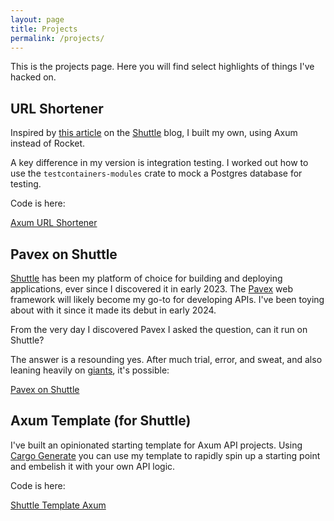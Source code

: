 ```yaml
---
layout: page
title: Projects
permalink: /projects/
---
```


This is the projects page. Here you will find select highlights of things I've hacked on.

## URL Shortener

Inspired by [this article](https://docs.shuttle.dev/templates/tutorials/url-shortener) on the [Shuttle](https://shuttle.dev) blog, I built my own, using Axum instead of Rocket.

A key difference in my version is integration testing. I worked out how to use the `testcontainers-modules` crate to mock a Postgres database for testing.

Code is here:

[Axum URL Shortener](https://github.com/crustyrustacean/url-shortener-v1)

## Pavex on Shuttle

[Shuttle](https://shuttle.dev) has been my platform of choice for building and deploying applications, ever since I discovered it in early 2023. The [Pavex](https://pavex.dev) web framework will likely become my go-to for developing APIs. I've been toying about with it since it made its debut in early 2024.

From the very day I discovered Pavex I asked the question, can it run on Shuttle?

The answer is a resounding yes. After much trial, error, and sweat, and also leaning heavily on [giants](https://blog.alexanderjophus.dev/posts/rust-full-stack-2/), it's possible:

[Pavex on Shuttle](https://github.com/crustyrustacean/pvx-on-shuttle)

## Axum Template (for Shuttle)

I've built an opinionated starting template for Axum API projects. Using [Cargo Generate](https://cargo-generate.github.io/cargo-generate/index.html) you can use my template to rapidly spin up a starting point and embelish it with your own API logic.

Code is here:

[Shuttle Template Axum](https://github.com/crustyrustacean/shuttle-template-axum)

